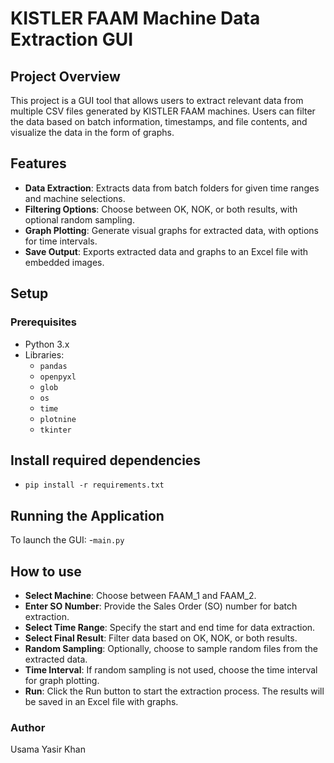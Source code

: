 # KISTLER FAAM Machine Data Extraction GUI

## Project Overview

This project is a GUI tool that allows users to extract relevant data from multiple CSV files generated by KISTLER FAAM machines. Users can filter the data based on batch information, timestamps, and file contents, and visualize the data in the form of graphs.

## Features
- **Data Extraction**: Extracts data from batch folders for given time ranges and machine selections.
- **Filtering Options**: Choose between OK, NOK, or both results, with optional random sampling.
- **Graph Plotting**: Generate visual graphs for extracted data, with options for time intervals.
- **Save Output**: Exports extracted data and graphs to an Excel file with embedded images.

## Setup

### Prerequisites
- Python 3.x
- Libraries:
  - `pandas`
  - `openpyxl`
  - `glob`
  - `os`
  - `time`
  - `plotnine`
  - `tkinter`

## Install required dependencies

- `pip install -r requirements.txt`

## Running the Application
To launch the GUI:
   -`main.py`


## How to use

- **Select Machine**: Choose between FAAM_1 and FAAM_2.
- **Enter SO Number**: Provide the Sales Order (SO) number for batch extraction.
- **Select Time Range**: Specify the start and end time for data extraction.
- **Select Final Result**: Filter data based on OK, NOK, or both results.
- **Random Sampling**: Optionally, choose to sample random files from the extracted data.
- **Time Interval**: If random sampling is not used, choose the time interval for graph plotting.
- **Run**: Click the Run button to start the extraction process. The results will be saved in an Excel file with graphs.

### Author
Usama Yasir Khan
